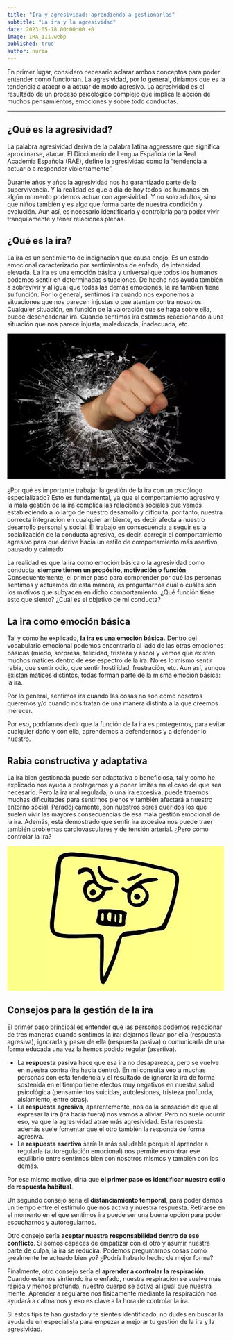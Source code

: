 ```yaml
---
title: "Ira y agresividad: aprendiendo a gestionarlas"
subtitle: "La ira y la agresividad"
date: 2023-05-18 00:00:00 +0
image: IRA_111.webp
published: true
author: nuria
---
```


En primer lugar, considero necesario aclarar ambos conceptos para poder entender como funcionan. La agresividad, por lo general, diríamos que es la tendencia a atacar o a actuar de modo agresivo. La agresividad es el resultado de un proceso psicológico complejo que implica la acción de muchos pensamientos, emociones y sobre todo conductas.

---

## ¿Qué es la agresividad?

La palabra agresividad deriva de la palabra latina aggressare que significa aproximarse, atacar. El Diccionario de Lengua Española de la Real Academia Española (RAE), define la agresividad como la “tendencia a actuar o a responder violentamente”. 

Durante años y años la agresividad nos ha garantizado parte de la supervivencia. Y la realidad es que a día de hoy todos los humanos en algún momento podemos actuar con agresividad. Y no solo adultos, sino que niños también y es algo que forma parte de nuestra condición y evolución. Aun así, es necesario identificarla y controlarla para poder vivir tranquilamente y tener relaciones plenas.

## ¿Qué es la ira?

La ira es un sentimiento de indignación que causa enojo. Es un estado emocional caracterizado por sentimientos de enfado, de intensidad elevada. La ira es una emoción básica y universal que todos los humanos podemos sentir en determinadas situaciones. De hecho nos ayuda también a sobrevivir y al igual que todas las demás emociones, la ira también tiene su función. Por lo general, sentimos ira cuando nos exponemos a situaciones que nos parecen injustas o que atentan contra nosotros. Cualquier situación, en función de la valoración que se haga sobre ella, puede desencadenar ira. Cuando sentimos ira estamos reaccionando a una situación que nos parece injusta, maleducada, inadecuada, etc.

![Terapia psicológica](foto_ira_1.webp)


¿Por qué es importante trabajar la gestión de la ira con un psicólogo especializado? Esto es fundamental, ya que el comportamiento agresivo y la mala gestión de la ira complica las relaciones sociales que vamos estableciendo a lo largo de nuestro desarrollo y dificulta, por tanto, nuestra correcta integración en cualquier ambiente, es decir afecta a nuestro desarrollo personal y social. El trabajo en consecuencia a seguir es la socialización de la conducta agresiva, es decir, corregir el comportamiento agresivo para que derive hacia un estilo de comportamiento más asertivo, pausado y calmado.

La realidad es que la ira como emoción básica o la agresividad como conducta, **siempre tienen un propósito, motivación o función**. Consecuentemente, el primer paso para comprender por qué las personas sentimos y actuamos de esta manera, es preguntarnos cuál o cuáles son los motivos que subyacen en dicho comportamiento. ¿Qué función tiene esto que siento? ¿Cuál es el objetivo de mi conducta?


## La ira como emoción básica

Tal y como he explicado, **la ira es una emoción básica.** Dentro del vocabulario emocional podemos encontrarla al lado de las otras emociones básicas (miedo, sorpresa, felicidad, tristeza y asco) y vemos que existen muchos matices dentro de ese espectro de la ira. No es lo mismo sentir rabia, que sentir odio, que sentir hostilidad, frustración, etc. Aun así, aunque existan matices distintos, todas forman parte de la misma emoción básica: la ira. 

Por lo general, sentimos ira cuando las cosas no son como nosotros queremos y/o cuando nos tratan de una manera distinta a la que creemos merecer. 

Por eso, podríamos decir que la función de la ira es protegernos, para evitar cualquier daño y con ella, aprendemos a defendernos y a defender lo nuestro.

## Rabia constructiva y adaptativa

La ira bien gestionada puede ser adaptativa o beneficiosa, tal y como he explicado nos ayuda a protegernos y a poner límites en el caso de que sea necesario. Pero la ira mal regulada, o una ira excesiva, puede traernos muchas dificultades para sentirnos plenos y también afectará a nuestro entorno social. Paradójicamente, son nuestros seres queridos los que suelen vivir las mayores consecuencias de esa mala gestión emocional de la ira. Además, está demostrado que sentir ira excesiva nos puede traer también problemas cardiovasculares y de tensión arterial. ¿Pero cómo controlar la ira? 

![Terapia psicológica](foto_ira_2.webp)

## Consejos para la gestión de la ira

El primer paso principal es entender que las personas podemos reaccionar de tres maneras cuando sentimos la ira: dejarnos llevar por ella (respuesta agresiva), ignorarla y pasar de ella (respuesta pasiva) o comunicarla de una forma educada una vez la hemos podido regular (asertiva). 

- La **respuesta pasiva** hace que esa ira no desaparezca, pero se vuelve en nuestra contra (ira hacia dentro). En mi consulta veo a muchas personas con esta tendencia y el resultado de ignorar la ira de forma sostenida en el tiempo tiene efectos muy negativos en nuestra salud psicológica (pensamientos suicidas, autolesiones, tristeza profunda, aislamiento, entre otras). 
- La **respuesta agresiva**, aparentemente, nos da la sensación de que al expresar la ira (ira hacia fuera) nos vamos a aliviar. Pero no suele ocurrir eso, ya que la agresividad atrae más agresividad. Esta respuesta además suele fomentar que el otro también la responda de forma agresiva. 
- La **respuesta asertiva** sería la más saludable porque al aprender a regularla (autoregulación emocional) nos permite encontrar ese equilibrio entre sentirnos bien con nosotros mismos y también con los demás.

Por ese mismo motivo, diría que **el primer paso es identificar nuestro estilo de respuesta habitual**. 

Un segundo consejo sería el **distanciamiento temporal**, para poder darnos un tiempo entre el estímulo que nos activa y nuestra respuesta. Retirarse en el momento en el que sentimos ira puede ser una buena opción para poder escucharnos y autoregularnos.

Otro consejo sería **aceptar nuestra responsabilidad dentro de ese conflicto**. Si somos capaces de empatizar con el otro y asumir nuestra parte de culpa, la ira se reducirá. Podemos preguntarnos cosas como ¿realmente he actuado bien yo? ¿Podría haberlo hecho de mejor forma?

Finalmente, otro consejo sería el **aprender a controlar la respiración**. Cuando estamos sintiendo ira o enfado, nuestra respiración se vuelve más rápida y menos profunda, nuestro cuerpo se activa al igual que nuestra mente. Aprender a regularse nos físicamente mediante la respiración nos ayudará a calmarnos y eso es clave a la hora de controlar la ira.

Si estos tips te han gustado y te sientes identificado, no dudes en buscar la ayuda de un especialista para empezar a mejorar tu gestión de la ira y la agresividad. 


